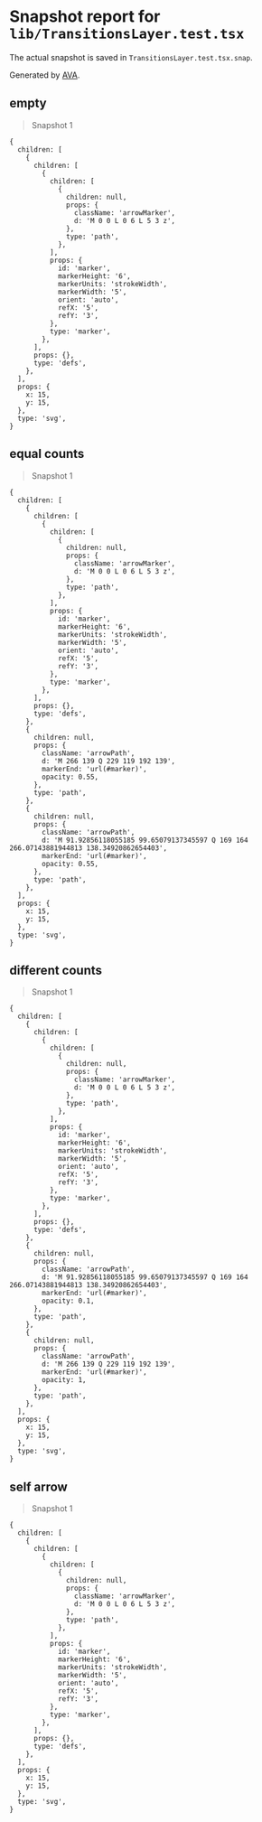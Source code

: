 # Snapshot report for `lib/TransitionsLayer.test.tsx`

The actual snapshot is saved in `TransitionsLayer.test.tsx.snap`.

Generated by [AVA](https://avajs.dev).

## empty

> Snapshot 1

    {
      children: [
        {
          children: [
            {
              children: [
                {
                  children: null,
                  props: {
                    className: 'arrowMarker',
                    d: 'M 0 0 L 0 6 L 5 3 z',
                  },
                  type: 'path',
                },
              ],
              props: {
                id: 'marker',
                markerHeight: '6',
                markerUnits: 'strokeWidth',
                markerWidth: '5',
                orient: 'auto',
                refX: '5',
                refY: '3',
              },
              type: 'marker',
            },
          ],
          props: {},
          type: 'defs',
        },
      ],
      props: {
        x: 15,
        y: 15,
      },
      type: 'svg',
    }

## equal counts

> Snapshot 1

    {
      children: [
        {
          children: [
            {
              children: [
                {
                  children: null,
                  props: {
                    className: 'arrowMarker',
                    d: 'M 0 0 L 0 6 L 5 3 z',
                  },
                  type: 'path',
                },
              ],
              props: {
                id: 'marker',
                markerHeight: '6',
                markerUnits: 'strokeWidth',
                markerWidth: '5',
                orient: 'auto',
                refX: '5',
                refY: '3',
              },
              type: 'marker',
            },
          ],
          props: {},
          type: 'defs',
        },
        {
          children: null,
          props: {
            className: 'arrowPath',
            d: 'M 266 139 Q 229 119 192 139',
            markerEnd: 'url(#marker)',
            opacity: 0.55,
          },
          type: 'path',
        },
        {
          children: null,
          props: {
            className: 'arrowPath',
            d: 'M 91.92856118055185 99.65079137345597 Q 169 164 266.07143881944813 138.34920862654403',
            markerEnd: 'url(#marker)',
            opacity: 0.55,
          },
          type: 'path',
        },
      ],
      props: {
        x: 15,
        y: 15,
      },
      type: 'svg',
    }

## different counts

> Snapshot 1

    {
      children: [
        {
          children: [
            {
              children: [
                {
                  children: null,
                  props: {
                    className: 'arrowMarker',
                    d: 'M 0 0 L 0 6 L 5 3 z',
                  },
                  type: 'path',
                },
              ],
              props: {
                id: 'marker',
                markerHeight: '6',
                markerUnits: 'strokeWidth',
                markerWidth: '5',
                orient: 'auto',
                refX: '5',
                refY: '3',
              },
              type: 'marker',
            },
          ],
          props: {},
          type: 'defs',
        },
        {
          children: null,
          props: {
            className: 'arrowPath',
            d: 'M 91.92856118055185 99.65079137345597 Q 169 164 266.07143881944813 138.34920862654403',
            markerEnd: 'url(#marker)',
            opacity: 0.1,
          },
          type: 'path',
        },
        {
          children: null,
          props: {
            className: 'arrowPath',
            d: 'M 266 139 Q 229 119 192 139',
            markerEnd: 'url(#marker)',
            opacity: 1,
          },
          type: 'path',
        },
      ],
      props: {
        x: 15,
        y: 15,
      },
      type: 'svg',
    }

## self arrow

> Snapshot 1

    {
      children: [
        {
          children: [
            {
              children: [
                {
                  children: null,
                  props: {
                    className: 'arrowMarker',
                    d: 'M 0 0 L 0 6 L 5 3 z',
                  },
                  type: 'path',
                },
              ],
              props: {
                id: 'marker',
                markerHeight: '6',
                markerUnits: 'strokeWidth',
                markerWidth: '5',
                orient: 'auto',
                refX: '5',
                refY: '3',
              },
              type: 'marker',
            },
          ],
          props: {},
          type: 'defs',
        },
      ],
      props: {
        x: 15,
        y: 15,
      },
      type: 'svg',
    }
